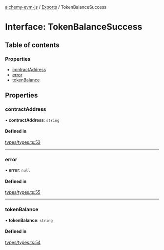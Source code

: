 [alchemy-evm-js](../README.md) / [Exports](../modules.md) / TokenBalanceSuccess

# Interface: TokenBalanceSuccess

## Table of contents

### Properties

- [contractAddress](TokenBalanceSuccess.md#contractaddress)
- [error](TokenBalanceSuccess.md#error)
- [tokenBalance](TokenBalanceSuccess.md#tokenbalance)

## Properties

### contractAddress

• **contractAddress**: `string`

#### Defined in

[types/types.ts:53](https://github.com/alchemyplatform/alchemy-evm-js/blob/0259d36/src/types/types.ts#L53)

___

### error

• **error**: ``null``

#### Defined in

[types/types.ts:55](https://github.com/alchemyplatform/alchemy-evm-js/blob/0259d36/src/types/types.ts#L55)

___

### tokenBalance

• **tokenBalance**: `string`

#### Defined in

[types/types.ts:54](https://github.com/alchemyplatform/alchemy-evm-js/blob/0259d36/src/types/types.ts#L54)
